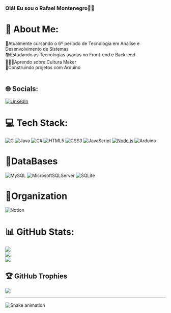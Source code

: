 ### Olá! Eu sou o Rafael Montenegro👋🏽

# 💫 About Me:
🏫Atualmente cursando o 6º período de Tecnologia em Analíse e Desenvolvimento de Sistemas<br>📚Estudando as Tecnologias usadas no Front-end e Back-end<br>👨🏽‍💻Aprendo sobre Cultura Maker<br>🤖Construindo projetos com Arduíno<br><br> </ul>


## 🌐 Socials:
[![LinkedIn](https://img.shields.io/badge/LinkedIn-%230077B5.svg?logo=linkedin&logoColor=white)](https://linkedin.com/in/https://www.linkedin.com/in/rafael-montenegro-marques-da-silva/) 

# 💻 Tech Stack:
![C](https://img.shields.io/badge/c-%2300599C.svg?style=for-the-badge&logo=c&logoColor=white)  ![Java](https://img.shields.io/badge/java-%23ED8B00.svg?style=for-the-badge&logo=java&logoColor=white) ![C#](https://img.shields.io/badge/c%23-%23239120.svg?style=for-the-badge&logo=c-sharp&logoColor=white)  ![HTML5](https://img.shields.io/badge/html5-%23E34F26.svg?style=for-the-badge&logo=html5&logoColor=white) ![CSS3](https://img.shields.io/badge/css3-%231572B6.svg?style=for-the-badge&logo=css3&logoColor=white) ![JavaScript](https://img.shields.io/badge/javascript-%23323330.svg?style=for-the-badge&logo=javascript&logoColor=%23F7DF1E) [![Node.js](https://img.shields.io/badge/Node.js-339933?style=for-the-badge&logo=node.js&logoColor=white)](https://nodejs.org/)
 ![Arduino](https://img.shields.io/badge/-Arduino-00979D?style=for-the-badge&logo=Arduino&logoColor=white) 
 # 🎲DataBases
 
![MySQL](https://img.shields.io/badge/mysql-%2300f.svg?style=for-the-badge&logo=mysql&logoColor=white) ![MicrosoftSQLServer](https://img.shields.io/badge/Microsoft%20SQL%20Sever-CC2927?style=for-the-badge&logo=microsoft%20sql%20server&logoColor=white)
![SQLite](https://img.shields.io/badge/sqlite-%2307405e.svg?style=for-the-badge&logo=sqlite&logoColor=white)

# 📝Organization
 ![Notion](https://img.shields.io/badge/Notion-%23000000.svg?style=for-the-badge&logo=notion&logoColor=white)


# 📊 GitHub Stats:
![](https://github-readme-stats.vercel.app/api?username=rafamms013&theme=tokyonight&hide_border=false&include_all_commits=true&count_private=false)<br/>
![](https://github-readme-streak-stats.herokuapp.com/?user=rafamms013&theme=tokyonight&hide_border=false)<br/>
![](https://github-readme-stats.vercel.app/api/top-langs/?username=rafamms013&theme=tokyonight&hide_border=false&include_all_commits=true&count_private=false&layout=compact)

## 🏆 GitHub Trophies
![](https://github-profile-trophy.vercel.app/?username=rafamms013&theme=juicyfresh&no-frame=false&no-bg=false&margin-w=4)
 
---
<div>
  
![Snake animation](https://github.com/rafamms013/rafamms013/blob/output/github-contribution-grid-snake.svg)
   </div>

<!-- Proudly created with GPRM ( https://gprm.itsvg.in ) -->
 
 
  
  
 
  
